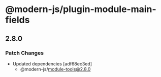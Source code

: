 # @modern-js/plugin-module-main-fields

## 2.8.0

### Patch Changes

- Updated dependencies [adf68ec3ed]
  - @modern-js/module-tools@2.8.0
